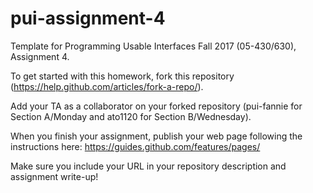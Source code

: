 # pui-assignment-4

Template for Programming Usable Interfaces Fall 2017 (05-430/630), Assignment 4.

To get started with this homework, fork this repository (https://help.github.com/articles/fork-a-repo/).

Add your TA as a collaborator on your forked repository (pui-fannie for Section A/Monday and ato1120 for Section B/Wednesday).

When you finish your assignment, publish your web page following the instructions here: https://guides.github.com/features/pages/

Make sure you include your URL in your repository description and assignment write-up!
